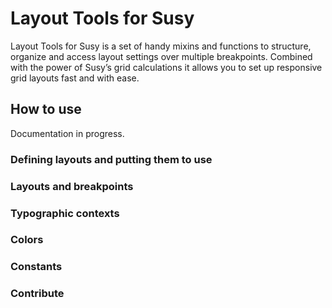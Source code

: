 # Layout Tools for Susy

Layout Tools for Susy is a set of handy mixins and functions to structure, organize and access layout settings over multiple breakpoints. Combined with the power of Susy’s grid calculations it allows you to set up responsive grid layouts fast and with ease.

## How to use
Documentation in progress.

### Defining layouts and putting them to use

### Layouts and breakpoints

### Typographic contexts

### Colors

### Constants

### Contribute